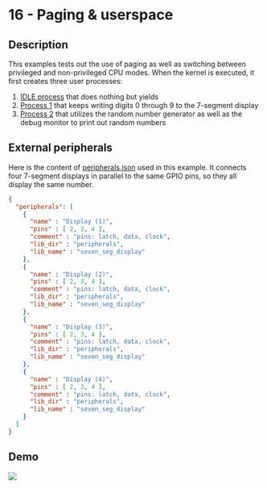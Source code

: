 # 16 - Paging & userspace

## Description

This examples tests out the use of paging as well as switching between privileged and non-privileged CPU modes. When the kernel is executed, it first creates three user processes:

1) [IDLE process](userspace/idle_process/main.cpp) that does nothing but yields
2) [Process 1](userspace/test_process_1/main.cpp) that keeps writing digits 0 through 9 to the 7-segment display
3) [Process 2](userspace/test_process_2/main.cpp) that utilizes the random number generator as well as the debug monitor to print out random numbers

## External peripherals

Here is the content of [peripherals.json](../../peripherals.json) used in this example. It connects four 7-segment displays in parallel to the same GPIO pins, so they all display the same number. 


```json
{
  "peripherals": [
    {
      "name" : "Display (1)",
      "pins" : [ 2, 3, 4 ],
      "comment" : "pins: latch, data, clock",
      "lib_dir" : "peripherals",
      "lib_name" : "seven_seg_display"
    },
    {
      "name" : "Display (2)",
      "pins" : [ 2, 3, 4 ],
      "comment" : "pins: latch, data, clock",
      "lib_dir" : "peripherals",
      "lib_name" : "seven_seg_display"
    },
    {
      "name" : "Display (3)",
      "pins" : [ 2, 3, 4 ],
      "comment" : "pins: latch, data, clock",
      "lib_dir" : "peripherals",
      "lib_name" : "seven_seg_display"
    },
    {
      "name" : "Display (4)",
      "pins" : [ 2, 3, 4 ],
      "comment" : "pins: latch, data, clock",
      "lib_dir" : "peripherals",
      "lib_name" : "seven_seg_display"
    }
  ]
}
```
## Demo

<img src="../../misc/screenshots/gifs/examples/16-paging_userspace.gif">